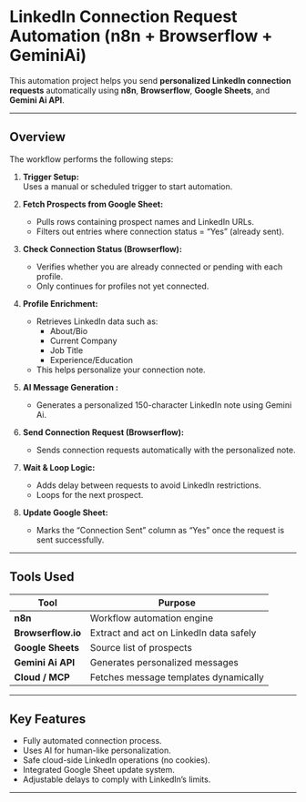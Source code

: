  # LinkedIn Connection Request Automation (n8n + Browserflow + GeminiAi)

This automation project helps you send **personalized LinkedIn connection requests** automatically using **n8n**, **Browserflow**, **Google Sheets**, and **Gemini Ai API**.

---

##  Overview

The workflow performs the following steps:

1. **Trigger Setup:**  
   Uses a manual or scheduled trigger to start automation.

2. **Fetch Prospects from Google Sheet:**  
   - Pulls rows containing prospect names and LinkedIn URLs.  
   - Filters out entries where connection status = “Yes” (already sent).

3. **Check Connection Status (Browserflow):**  
   - Verifies whether you are already connected or pending with each profile.  
   - Only continues for profiles not yet connected.

4. **Profile Enrichment:**  
   - Retrieves LinkedIn data such as:
     - About/Bio  
     - Current Company  
     - Job Title  
     - Experience/Education  
   - This helps personalize your connection note.

5. **AI Message Generation :**  
   - Generates a personalized 150-character LinkedIn note using Gemini Ai.  

6. **Send Connection Request (Browserflow):**  
   - Sends connection requests automatically with the personalized note.

7. **Wait & Loop Logic:**  
   - Adds delay between requests to avoid LinkedIn restrictions.  
   - Loops for the next prospect.

8. **Update Google Sheet:**  
   - Marks the “Connection Sent” column as “Yes” once the request is sent successfully.

---

##  Tools Used

| Tool | Purpose |
|------|----------|
| **n8n** | Workflow automation engine |
| **Browserflow.io** | Extract and act on LinkedIn data safely |
| **Google Sheets** | Source list of prospects |
| **Gemini Ai API** | Generates personalized messages |
| **Cloud / MCP** | Fetches message templates dynamically |

---

## Key Features
- Fully automated connection process.  
- Uses AI for human-like personalization.  
- Safe cloud-side LinkedIn operations (no cookies).  
- Integrated Google Sheet update system.  
- Adjustable delays to comply with LinkedIn’s limits.

---


